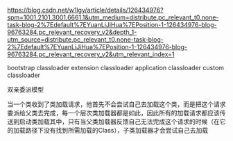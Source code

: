 https://blog.csdn.net/w1lgy/article/details/126434976?spm=1001.2101.3001.6661.1&utm_medium=distribute.pc_relevant_t0.none-task-blog-2%7Edefault%7EYuanLiJiHua%7EPosition-1-126434976-blog-96763284.pc_relevant_recovery_v2&depth_1-utm_source=distribute.pc_relevant_t0.none-task-blog-2%7Edefault%7EYuanLiJiHua%7EPosition-1-126434976-blog-96763284.pc_relevant_recovery_v2&utm_relevant_index=1

bootstrap classloader
extension classloader
application classloader
custom classloader

双亲委派模型

当一个类收到了类加载请求，他首先不会尝试自己去加载这个类，而是把这个请求委派给父类去完成，每一个层次类加载器都是如此，因此所有的加载请求都应该传送到启动类加载其中，只有当父类加载器反馈自己无法完成这个请求的时候（在它的加载路径下没有找到所需加载的Class），子类加载器才会尝试自己去加载


